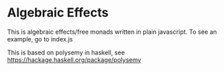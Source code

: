 # Algebraic Effects

This is algebraic effects/free monads
written in plain javascript. 
To see an example, go to 
index.js

This is based on polysemy in haskell, see
https://hackage.haskell.org/package/polysemy